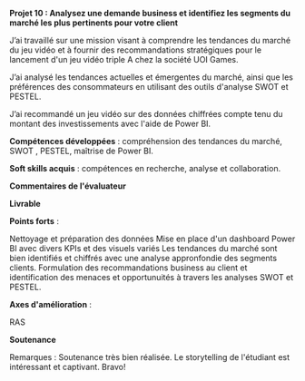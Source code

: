 **Projet 10 : Analysez une demande business et identifiez les segments du marché les plus pertinents pour votre client**

J’ai travaillé sur une mission visant à comprendre les tendances du marché du jeu vidéo et à fournir des recommandations 
stratégiques pour le lancement d'un jeu vidéo triple A chez la société UOI Games.

J’ai analysé les tendances actuelles et émergentes du marché, ainsi que les préférences des consommateurs en utilisant 
des outils d'analyse SWOT et PESTEL. 

J’ai recommandé un jeu vidéo sur des données chiffrées compte tenu du montant des investissements avec l'aide de Power BI.

**Compétences développées** : compréhension des tendances du marché, SWOT , PESTEL, maîtrise de Power BI.

**Soft skills acquis** : compétences en recherche, analyse et collaboration.

**Commentaires de l'évaluateur**

**Livrable**

**Points forts** :

Nettoyage et préparation des données
Mise en place d'un dashboard Power BI avec divers KPIs et des visuels variés
Les tendances du marché sont bien identifiés et chiffrés avec une analyse appronfondie des segments clients.
Formulation des recommandations business au client et identification des menaces et opportunuités à travers les analyses SWOT et PESTEL.

**Axes d'amélioration** : 

RAS

**Soutenance**

Remarques : Soutenance très bien réalisée. Le storytelling de l'étudiant est intéressant et captivant. Bravo!


